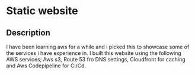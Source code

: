 # Static website


## Description 
I have been learning aws for a while and i picked this to showcase some of the services i have experience in. 
I built this website using the following AWS services;
Aws s3, Route 53 fro DNS settings, Cloudfront for caching and Aws Codepipeline for Ci/Cd. 
